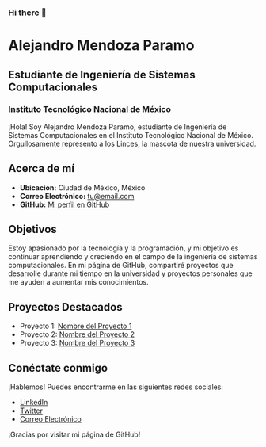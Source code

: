 ### Hi there 👋

<!--
**AlejandroMendozaP/AlejandroMendozaP** is a ✨ _special_ ✨ repository because its `README.md` (this file) appears on your GitHub profile.

Here are some ideas to get you started:

- 🔭 I’m currently working on ...
- 🌱 I’m currently learning ...
- 👯 I’m looking to collaborate on ...
- 🤔 I’m looking for help with ...
- 💬 Ask me about ...
- 📫 How to reach me: ...
- 😄 Pronouns: ...
- ⚡ Fun fact: ...
-->

# Alejandro Mendoza Paramo

## Estudiante de Ingeniería de Sistemas Computacionales
### Instituto Tecnológico Nacional de México

¡Hola! Soy Alejandro Mendoza Paramo, estudiante de Ingeniería de Sistemas Computacionales en el Instituto Tecnológico Nacional de México. Orgullosamente represento a los Linces, la mascota de nuestra universidad.

## Acerca de mí

- **Ubicación:** Ciudad de México, México
- **Correo Electrónico:** tu@email.com
- **GitHub:** [Mi perfil en GitHub](https://github.com/tuusuario)

## Objetivos

Estoy apasionado por la tecnología y la programación, y mi objetivo es continuar aprendiendo y creciendo en el campo de la ingeniería de sistemas computacionales. En mi página de GitHub, compartiré proyectos que desarrolle durante mi tiempo en la universidad y proyectos personales que me ayuden a aumentar mis conocimientos.

## Proyectos Destacados

- Proyecto 1: [Nombre del Proyecto 1](enlace_al_proyecto_1)
- Proyecto 2: [Nombre del Proyecto 2](enlace_al_proyecto_2)
- Proyecto 3: [Nombre del Proyecto 3](enlace_al_proyecto_3)

## Conéctate conmigo

¡Hablemos! Puedes encontrarme en las siguientes redes sociales:

- [LinkedIn](https://www.linkedin.com/in/tuperfil)
- [Twitter](https://twitter.com/tuperfil)
- [Correo Electrónico](mailto:tu@email.com)

¡Gracias por visitar mi página de GitHub!


